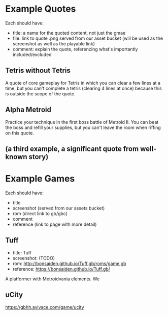 # Example Quotes

Each should have:
- title: a name for the quoted content, not just the gmae
- file: link to quote .png served from our asset bucket (will be used as the screenshot as well as the playable link)
- comment: explain the quote, referencing what's importantly included/excluded

## Tetris without Tetris

A quote of core gameplay for Tetris in which you can clear a few lines at a time, but you can't complete a tetris (clearing 4 lines at once) because this is outside the scope of the quote.

## Alpha Metroid

Practice your technique in the first boss battle of Metroid II. You can beat the boss and refill your supplies, but you can't leave the room when riffing on this quote.

## (a third example, a significant quote from well-known story)

# Example Games

Each should have:
- title
- screenshot (served from our assets bucket)
- rom (direct link to gb/gbc)
- comment
- reference (link to page with more detail)

## Tuff

- title: Tuff
- screenshot: (TODO)
- rom: http://bonsaiden.github.io/Tuff.gb/roms/game.gb
- reference: https://bonsaiden.github.io/Tuff.gb/

A platformer with Metroidvania elements. We 

## uCity

https://gbhh.avivace.com/game/ucity

